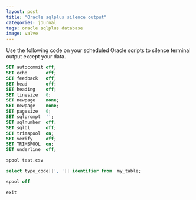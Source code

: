 ```yaml
---
layout: post
title: "Oracle sqlplus silence output"
categories: journal
tags: oracle sqlplus database
image: valve
---
```


Use the following code on your scheduled Oracle scripts to silence terminal output except your data.

```sql
SET autocommit off;
SET echo       off;
SET feedback   off;
SET head       off;
SET heading    off;
SET linesize   0;
SET newpage    none;
SET newpage    none;
SET pagesize   0;
SET sqlprompt  '';
SET sqlnumber  off;
SET sqlbl      off;
SET trimspool  on;
SET verify     off;
SET TRIMSPOOL  on;
SET underline  off;

spool test.csv

select type_code||', '|| identifier from  my_table;

spool off

exit
```
